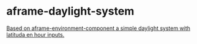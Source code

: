 # aframe-daylight-system

<p><a href="https://github.com/feiss/aframe-environment-component">Based on aframe-environment-component a simple daylight system with latituda en hour inputs.
</a></p>
